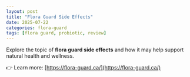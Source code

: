 ```yaml
---
layout: post
title: "Flora Guard Side Effects"
date: 2025-07-22
categories: flora-guard
tags: [flora guard, probiotic, review]
---
```


Explore the topic of **flora guard side effects** and how it may help support natural health and wellness.

👉 Learn more: [https://flora-guard.ca/](https://flora-guard.ca/)

